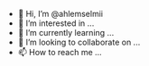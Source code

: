 - 👋 Hi, I’m @ahlemselmii
- 👀 I’m interested in ...
- 🌱 I’m currently learning ...
- 💞️ I’m looking to collaborate on ...
- 📫 How to reach me ...

<!---
ahlemselmii/ahlemselmii is a ✨ special ✨ repository because its `README.md` (this file) appears on your GitHub profile.
You can click the Preview link to take a look at your changes.
--->
